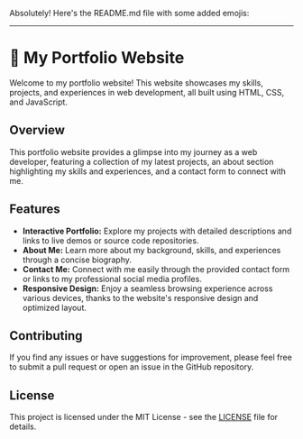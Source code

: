 Absolutely! Here's the README.md file with some added emojis:

---

# 🚀 My Portfolio Website

Welcome to my portfolio website! This website showcases my skills, projects, and experiences in web development, all built using HTML, CSS, and JavaScript.

## Overview

This portfolio website provides a glimpse into my journey as a web developer, featuring a collection of my latest projects, an about section highlighting my skills and experiences, and a contact form to connect with me.

## Features

- **Interactive Portfolio:** Explore my projects with detailed descriptions and links to live demos or source code repositories.
- **About Me:** Learn more about my background, skills, and experiences through a concise biography.
- **Contact Me:** Connect with me easily through the provided contact form or links to my professional social media profiles.
- **Responsive Design:** Enjoy a seamless browsing experience across various devices, thanks to the website's responsive design and optimized layout.


## Contributing

If you find any issues or have suggestions for improvement, please feel free to submit a pull request or open an issue in the GitHub repository.

## License

This project is licensed under the MIT License - see the [LICENSE](LICENSE) file for details.

